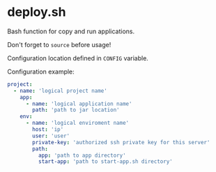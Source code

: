 # deploy.sh

Bash function for copy and run applications.

Don't forget to `source` before usage!

Configuration location defined in `CONFIG` variable.

Configuration example:
``` yml
project:
  - name: 'logical project name'
    app:
      - name: 'logical application name'
        path: 'path to jar location'
    env:
      - name: 'logical enviroment name'
        host: 'ip'
        user: 'user'
        private-key: 'authorized ssh private key for this server'
        path: 
          app: 'path to app directory'
          start-app: 'path to start-app.sh directory'
```